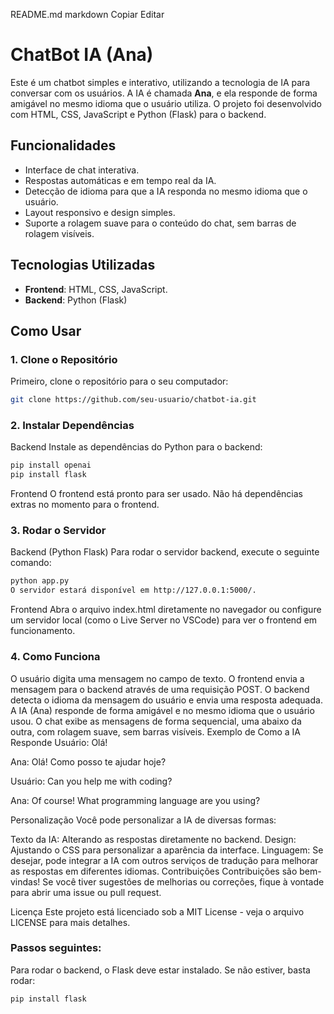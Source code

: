 README.md
markdown
Copiar
Editar
# ChatBot IA (Ana)

Este é um chatbot simples e interativo, utilizando a tecnologia de IA para conversar com os usuários. A IA é chamada **Ana**, e ela responde de forma amigável no mesmo idioma que o usuário utiliza. O projeto foi desenvolvido com HTML, CSS, JavaScript e Python (Flask) para o backend.

## Funcionalidades

- Interface de chat interativa.
- Respostas automáticas e em tempo real da IA.
- Detecção de idioma para que a IA responda no mesmo idioma que o usuário.
- Layout responsivo e design simples.
- Suporte a rolagem suave para o conteúdo do chat, sem barras de rolagem visíveis.

## Tecnologias Utilizadas

- **Frontend**: HTML, CSS, JavaScript.
- **Backend**: Python (Flask)

## Como Usar

### 1. Clone o Repositório

Primeiro, clone o repositório para o seu computador:

```bash
git clone https://github.com/seu-usuario/chatbot-ia.git
```

### 2. Instalar Dependências
Backend
Instale as dependências do Python para o backend:

```bash
pip install openai
pip install flask
```

Frontend
O frontend está pronto para ser usado. Não há dependências extras no momento para o frontend.


### 3. Rodar o Servidor
Backend (Python Flask)
Para rodar o servidor backend, execute o seguinte comando:

```bash
python app.py
O servidor estará disponível em http://127.0.0.1:5000/.
```

Frontend
Abra o arquivo index.html diretamente no navegador ou configure um servidor local (como o Live Server no VSCode) para ver o frontend em funcionamento.

### 4. Como Funciona
O usuário digita uma mensagem no campo de texto.
O frontend envia a mensagem para o backend através de uma requisição POST.
O backend detecta o idioma da mensagem do usuário e envia uma resposta adequada.
A IA (Ana) responde de forma amigável e no mesmo idioma que o usuário usou.
O chat exibe as mensagens de forma sequencial, uma abaixo da outra, com rolagem suave, sem barras visíveis.
Exemplo de Como a IA Responde
Usuário: Olá!

Ana: Olá! Como posso te ajudar hoje?

Usuário: Can you help me with coding?

Ana: Of course! What programming language are you using?

Personalização
Você pode personalizar a IA de diversas formas:

Texto da IA: Alterando as respostas diretamente no backend.
Design: Ajustando o CSS para personalizar a aparência da interface.
Linguagem: Se desejar, pode integrar a IA com outros serviços de tradução para melhorar as respostas em diferentes idiomas.
Contribuições
Contribuições são bem-vindas! Se você tiver sugestões de melhorias ou correções, fique à vontade para abrir uma issue ou pull request.

Licença
Este projeto está licenciado sob a MIT License - veja o arquivo LICENSE para mais detalhes.


### Passos seguintes:

Para rodar o backend, o Flask deve estar instalado. Se não estiver, basta rodar:

```bash
pip install flask
```
